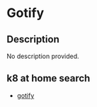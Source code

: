# Gotify

## Description

No description provided.

## k8 at home search

- [gotify](https://nanne.dev/k8s-at-home-search/#/gotify)
